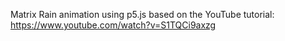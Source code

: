 Matrix Rain animation using p5.js based on the YouTube tutorial: https://www.youtube.com/watch?v=S1TQCi9axzg


